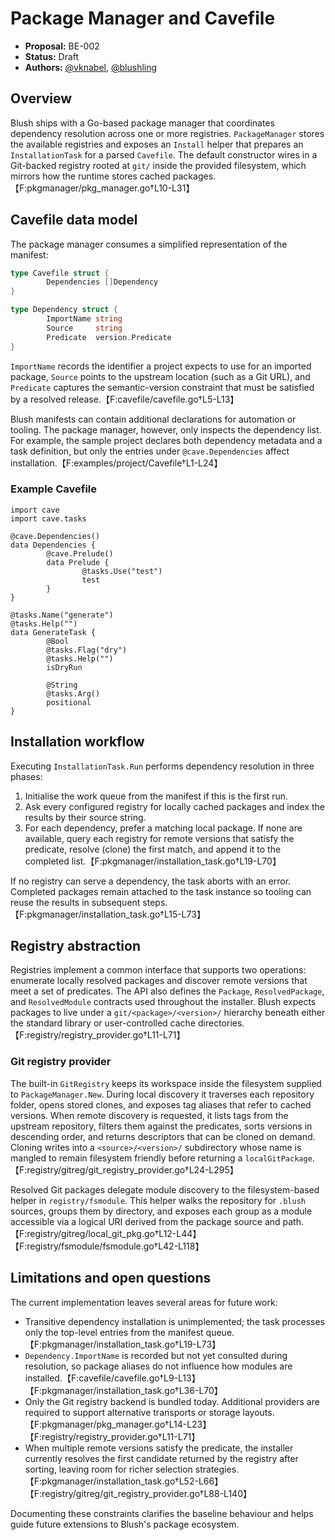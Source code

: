 # Package Manager and Cavefile

- **Proposal:** BE-002
- **Status:** Draft
- **Authors:** [@vknabel](https://github.com/vknabel), [@blushling](https://github.com/blushling)

## Overview

Blush ships with a Go-based package manager that coordinates dependency
resolution across one or more registries. `PackageManager` stores the available
registries and exposes an `Install` helper that prepares an `InstallationTask`
for a parsed `Cavefile`. The default constructor wires in a Git-backed registry
rooted at `git/` inside the provided filesystem, which mirrors how the runtime
stores cached packages.【F:pkgmanager/pkg_manager.go†L10-L31】

## Cavefile data model

The package manager consumes a simplified representation of the manifest:

```go
type Cavefile struct {
        Dependencies []Dependency
}

type Dependency struct {
        ImportName string
        Source     string
        Predicate  version.Predicate
}
```

`ImportName` records the identifier a project expects to use for an imported
package, `Source` points to the upstream location (such as a Git URL), and
`Predicate` captures the semantic-version constraint that must be satisfied by a
resolved release.【F:cavefile/cavefile.go†L5-L13】

Blush manifests can contain additional declarations for automation or tooling.
The package manager, however, only inspects the dependency list. For example,
the sample project declares both dependency metadata and a task definition, but
only the entries under `@cave.Dependencies` affect installation.【F:examples/project/Cavefile†L1-L24】

### Example Cavefile

```blush
import cave
import cave.tasks

@cave.Dependencies()
data Dependencies {
        @cave.Prelude()
        data Prelude {
                @tasks.Use("test")
                test
        }
}

@tasks.Name("generate")
@tasks.Help("")
data GenerateTask {
        @Bool
        @tasks.Flag("dry")
        @tasks.Help("")
        isDryRun

        @String
        @tasks.Arg()
        positional
}
```

## Installation workflow

Executing `InstallationTask.Run` performs dependency resolution in three phases:

1. Initialise the work queue from the manifest if this is the first run.
2. Ask every configured registry for locally cached packages and index the
   results by their source string.
3. For each dependency, prefer a matching local package. If none are available,
   query each registry for remote versions that satisfy the predicate, resolve
   (clone) the first match, and append it to the completed list.【F:pkgmanager/installation_task.go†L19-L70】

If no registry can serve a dependency, the task aborts with an error. Completed
packages remain attached to the task instance so tooling can reuse the results in
subsequent steps.【F:pkgmanager/installation_task.go†L15-L73】

## Registry abstraction

Registries implement a common interface that supports two operations: enumerate
locally resolved packages and discover remote versions that meet a set of
predicates. The API also defines the `Package`, `ResolvedPackage`, and
`ResolvedModule` contracts used throughout the installer. Blush expects packages
to live under a `git/<package>/<version>/` hierarchy beneath either the standard
library or user-controlled cache directories.【F:registry/registry_provider.go†L11-L71】

### Git registry provider

The built-in `GitRegistry` keeps its workspace inside the filesystem supplied to
`PackageManager.New`. During local discovery it traverses each repository folder,
opens stored clones, and exposes tag aliases that refer to cached versions. When
remote discovery is requested, it lists tags from the upstream repository,
filters them against the predicates, sorts versions in descending order, and
returns descriptors that can be cloned on demand. Cloning writes into a
`<source>/<version>/` subdirectory whose name is mangled to remain filesystem
friendly before returning a `localGitPackage`.【F:registry/gitreg/git_registry_provider.go†L24-L295】

Resolved Git packages delegate module discovery to the filesystem-based helper in
`registry/fsmodule`. This helper walks the repository for `.blush` sources,
groups them by directory, and exposes each group as a module accessible via a
logical URI derived from the package source and path.【F:registry/gitreg/local_git_pkg.go†L12-L44】【F:registry/fsmodule/fsmodule.go†L42-L118】

## Limitations and open questions

The current implementation leaves several areas for future work:

- Transitive dependency installation is unimplemented; the task processes only
  the top-level entries from the manifest queue.【F:pkgmanager/installation_task.go†L19-L73】
- `Dependency.ImportName` is recorded but not yet consulted during resolution,
  so package aliases do not influence how modules are installed.【F:cavefile/cavefile.go†L9-L13】【F:pkgmanager/installation_task.go†L36-L70】
- Only the Git registry backend is bundled today. Additional providers are
  required to support alternative transports or storage layouts.【F:pkgmanager/pkg_manager.go†L14-L23】【F:registry/registry_provider.go†L11-L71】
- When multiple remote versions satisfy the predicate, the installer currently
  resolves the first candidate returned by the registry after sorting, leaving
  room for richer selection strategies.【F:pkgmanager/installation_task.go†L52-L66】【F:registry/gitreg/git_registry_provider.go†L88-L140】

Documenting these constraints clarifies the baseline behaviour and helps guide
future extensions to Blush's package ecosystem.

